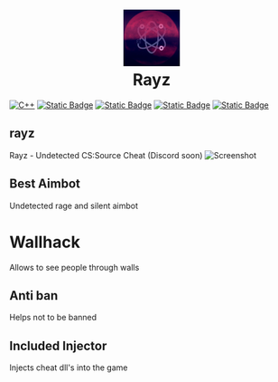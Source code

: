 <h1 align="center">
<img src="https://github.com/Rayzware/rayz/blob/4b0fe9a1c299e08958b18aa5783b5af959d0f9b2/IMG_0229.jpeg" alt="icon" style="width: 100px; height: 100px"><br>Rayz
</h1>

[![C++](https://img.shields.io/badge/build-C++-blue?style=flat&label=Language&logo=visualstudio&logoColor=%231082c3)](https://en.wikipedia.org/wiki/C%2B%2B)
[![Static Badge](https://img.shields.io/badge/Download-Rayz?style=flat&logo=DocuSign&logoColor=orange&labelColor=gray&color=orange)](https://github.com/brokenmoony/rayz/releases)
[![Static Badge](https://img.shields.io/badge/CS%3ASource(V34)-CSS?style=flat&logo=counterstrike&logoColor=white&label=Game&labelColor=gray&color=green)](https://en.wikipedia.org/wiki/Counter-Strike:_Source)
[![Static Badge](https://img.shields.io/badge/Online-CSS?style=flat&logo=carrd&logoColor=white&label=Website&labelColor=gray&color=green)](https://rayzware.carrd.co)
[![Static Badge](https://img.shields.io/badge/Discord-Rayz?style=flat&logo=discord&logoColor=%25234ec920&label=chat&labelColor=gray&color=green)](https://discord.gg/CGUqAcqpCW)

## rayz
Rayz - Undetected CS:Source Cheat (Discord soon)
![Screenshot](https://cdn.discordapp.com/attachments/1088009763444494427/1210240612440350740/JRlygPe.png?ex=65e9d767&is=65d76267&hm=eae5332884e680915f493ebe32c0c332179fca1381ea367f7002730e9d6982c2&)
## Best Aimbot
Undetected rage and silent aimbot
# Wallhack
Allows to see people through walls
## Anti ban
Helps not to be banned
## Included Injector
Injects cheat dll's into the game 
